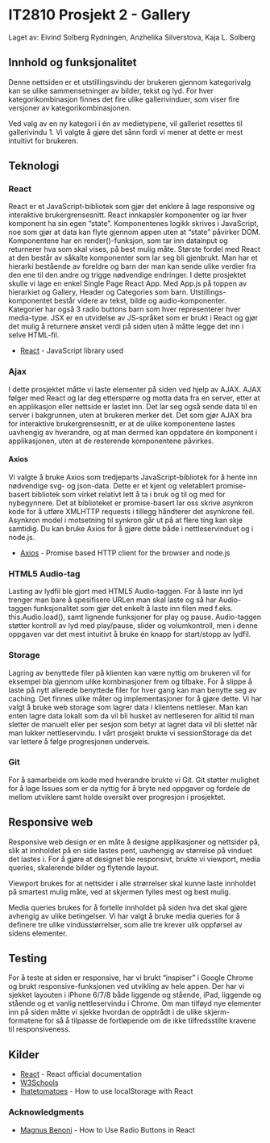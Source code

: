 # IT2810 Prosjekt 2 - Gallery
Laget av: Eivind Solberg Rydningen, Anzhelika Silverstova, Kaja L. Solberg

## Innhold og funksjonalitet

Denne nettsiden er et utstillingsvindu der brukeren gjennom kategorivalg kan se ulike sammensetninger av bilder, tekst og lyd. For hver kategorikombinasjon finnes det fire ulike gallerivinduer, som viser fire versjoner av kategorikombinasjonen.

Ved valg av en ny kategori i én av medietypene, vil galleriet resettes til gallerivindu 1. Vi valgte å gjøre det sånn fordi vi mener at dette er mest intuitivt for brukeren.

## Teknologi
### React

React er et JavaScript-bibliotek som gjør det enklere å lage responsive og interaktive brukergrensesnitt. React innkapsler komponenter og lar hver komponent ha sin egen “state”. Komponentenes logikk skrives i JavaScript, noe som gjør at data kan flyte gjennom appen uten at “state” påvirker DOM. Komponentene har en render()-funksjon, som tar inn datainput og returnerer hva som skal vises, på best mulig måte. Største fordel med React at den består av såkalte komponenter som lar seg bli gjenbrukt. Man har et hierarki bestående av foreldre og barn der man kan sende ulike verdier fra den ene til den andre og trigge nødvendige endringer. I dette prosjektet skulle vi lage en enkel Single Page React App. Med App.js på toppen av hierarkiet og Gallery, Header og Categories som barn. Utstillings-komponentet består videre av tekst, bilde og audio-komponenter. Kategorier har også 3 radio buttons barn som hver representerer hver media-type.
JSX er en utvidelse av JS-språket som er brukt i React og gjør det mulig å returnere ønsket verdi på siden uten å måtte legge det inn i selve HTML-fil.

* [React](https://reactjs.org/) - JavaScript library used

### Ajax

I dette prosjektet måtte vi laste elementer på siden ved hjelp av AJAX. AJAX følger med React og lar deg etterspørre og motta data fra en server, etter at en applikasjon eller nettside er lastet inn. Det lar seg også sende data til en server i bakgrunnen, uten at brukeren merker det. Det som gjør AJAX bra for interaktive brukergrensesnitt, er at de ulike komponentene lastes uavhengig av hverandre, og at man dermed kan oppdatere én komponent i applikasjonen, uten at de resterende komponentene påvirkes.

#### Axios

Vi valgte å bruke Axios som tredjeparts JavaScript-bibliotek for å hente inn nødvendige svg- og json-data. Dette er et kjent og veletablert promise-basert bibliotek som virket relativt lett å ta i bruk og til og med for nybegynnere. Det at biblioteket er promise-basert lar oss skrive asynkron kode for å utføre XMLHTTP requests i tillegg håndterer det asynkrone feil. Asynkron model i motsetning til synkron går ut på at flere ting kan skje samtidig. Du kan bruke Axios for å gjøre dette både i nettleservinduet og i node.js.

* [Axios](https://github.com/axios/axios) - Promise based HTTP client for the browser and node.js
### HTML5 Audio-tag

Lasting av lydfil ble gjort med HTML5 Audio-taggen. For å laste inn lyd trenger man bare å spesifisere URLen man skal laste og så har Audio-taggen funksjonalitet som gjør det enkelt å laste inn filen med f.eks. this.Audio.load(), samt lignende funksjoner for play og pause. Audio-taggen støtter kontroll av lyd med play/pause, slider og volumkontroll, men i denne oppgaven var det mest intuitivt å bruke én knapp for start/stopp av lydfil.

### Storage

Lagring av benyttede filer på klienten kan være nyttig om brukeren vil for eksempel bla gjennom ulike kombinasjoner frem og tilbake. For å slippe å laste på nytt allerede benyttede filer for hver gang kan man benytte seg av caching. Det finnes ulike måter og implementasjoner for å gjøre dette. Vi har valgt å bruke web storage som lagrer data i klientens nettleser. Man kan enten lagre data lokalt som da vil bli husket av nettleseren for alltid til man sletter de manuelt eller per sesjon som betyr at lagret data vil bli slettet når man lukker nettleservindu. I vårt prosjekt brukte vi sessionStorage da det var lettere å følge progresjonen underveis.

### Git

For å samarbeide om kode med hverandre brukte vi Git. Git støtter mulighet for å lage Issues som er da nyttig for å bryte ned oppgaver og fordele de mellom utviklere samt holde oversikt over progresjon i prosjektet.

## Responsive web

Responsive web design er en måte å designe applikasjoner og nettsider på, slik at innholdet på en side lastes pent, uavhengig av størrelse på vinduet det lastes i. For å gjøre at designet ble responsivt, brukte vi viewport, media queries, skalerende bilder og flytende layout.

Viewport brukes for at nettsider i alle strørrelser skal kunne laste innholdet på smartest mulig måte, ved at skjermen fylles mest og best mulig.

Media queries brukes for å fortelle innholdet på siden hva det skal gjøre avhengig av ulike betingelser. Vi har valgt å bruke media queries for å definere tre ulike vindusstørrelser, som alle tre krever ulik oppførsel av sidens elementer.

## Testing

For å teste at siden er responsive, har vi brukt “inspiser” i Google Chrome og brukt responsive-funksjonen ved utvikling av hele appen. Der har vi sjekket layouten i iPhone 6/7/8 både liggende og stående, iPad, liggende og stående og et vanlig nettleservindu i Chrome. Om man tilføyd nye elementer inn på siden måtte vi sjekke hvordan de opptrådt i de ulike skjerm-formatene for så å tilpasse de fortløpende om de ikke tilfredsstilte kravene til responsiveness.

## Kilder
* [React](https://reactjs.org/) - React official documentation
* [W3Schools](https://www.w3schools.com)
* [Ihatetomatoes](https://www.youtube.com/watch?v=ZZS1irWSfxc&pbjreload=10) - How to use localStorage with React

### Acknowledgments
* [Magnus Benoni](https://magnusbenoni.com/radio-buttons-react/) - How to Use Radio Buttons in React
